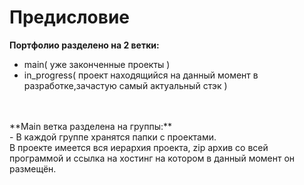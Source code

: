 # Предисловие
**Портфолио разделено на 2 ветки:**
<br>
- main( уже законченные проекты )
- in_progress( проект находящийся на данный момент в разработке,зачастую самый актуальный стэк )
<br>
<br>
**Main ветка разделена на группы:**
<br> 
- 
В каждой группе хранятся папки с проектами. <br> 
В проекте имеется вся иерархия проекта, zip архив со всей программой и ссылка на хостинг на котором в данный момент он размещён.
